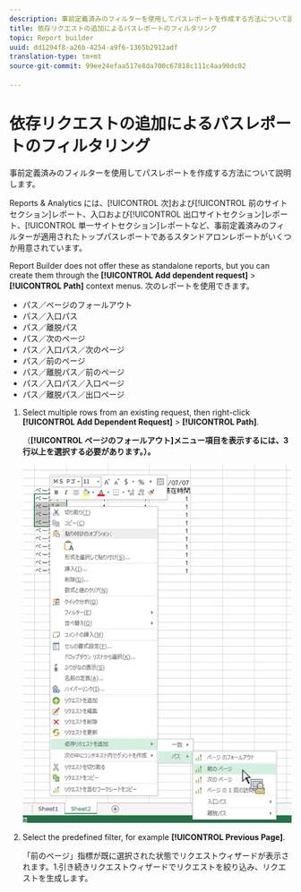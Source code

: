 ```yaml
---
description: 事前定義済みのフィルターを使用してパスレポートを作成する方法について説明します。
title: 依存リクエストの追加によるパスレポートのフィルタリング
topic: Report builder
uuid: dd1294f8-a26b-4254-a9f6-1365b2912adf
translation-type: tm+mt
source-git-commit: 99ee24efaa517e8da700c67818c111c4aa90dc02

---
```



# 依存リクエストの追加によるパスレポートのフィルタリング

事前定義済みのフィルターを使用してパスレポートを作成する方法について説明します。

Reports &amp; Analytics には、[!UICONTROL 次]および[!UICONTROL 前のサイトセクション]レポート、入口および[!UICONTROL 出口サイトセクション]レポート、[!UICONTROL 単一サイトセクション]レポートなど、事前定義済みのフィルターが適用されたトップパスレポートであるスタンドアロンレポートがいくつか用意されています。

Report Builder does not offer these as standalone reports, but you can create them through the **[!UICONTROL Add dependent request]** &gt; **[!UICONTROL Path]** context menus. 次のレポートを使用できます。

* パス／ページのフォールアウト
* パス／入口パス
* パス／離脱パス
* パス／次のページ
* パス／入口パス／次のページ
* パス／前のページ
* パス／離脱パス／前のページ
* パス／入口パス／入口ページ
* パス／離脱パス／出口ページ

1. Select multiple rows from an existing request, then right-click **[!UICONTROL Add Dependent Request]** &gt; **[!UICONTROL Path]**.

   （**[!UICONTROL ページのフォールアウト]メニュー項目を表示するには、3 行以上を選択する必要があります。）。**

   ![](assets/dependen_request.png)

1. Select the predefined filter, for example **[!UICONTROL Previous Page]**.

   「前のページ」指標が既に選択された状態でリクエストウィザードが表示されます。1.引き続きリクエストウィザードでリクエストを絞り込み、リクエストを生成します。
